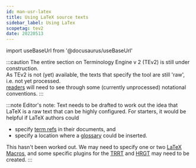 ```yaml
---
id: man-usr-latex
title: Using LaTeX source texts
sidebar_label: Using LaTex
scopetag: tev2
date: 20220513
---
```


import useBaseUrl from '@docusaurus/useBaseUrl'

:::caution
The entire section on Terminology Engine v 2 (TEv2) is still under construction.<br/>
As TEv2 is not (yet) available, the texts that specify the tool are still 'raw', i.e. not yet processed.<br/>[readers](@) will need to see through some (currently unprocessed) notational conventions.
:::

:::note Editor's note:
Text needs to be drafted to work out the idea that LaTeX is a raw text that can be highly configured. For starters, it would be helpful if LaTeX authors could
- specify [term refs](@) in their documents, and
- specify a location where a [glossary](@) could be inserted.

This hasn't been worked out. We may need to specify one or two [LaTeX Macros](https://en.wikibooks.org/wiki/LaTeX/Macros), and some specific plugins for the [TRRT](@) and [HRGT](@) may need to be created.
:::
